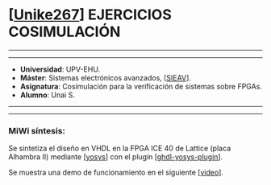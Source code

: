 # [[Unike267](https://github.com/Unike267)] EJERCICIOS COSIMULACIÓN
---
---

- **Universidad**: UPV-EHU.
- **Máster**: Sistemas electrónicos avanzados, [[SIEAV](https://github.com/umarcor/SIEAV)].
- **Asignatura**: Cosimulación para la verificación de sistemas sobre FPGAs.
- **Alumno**: Unai S.

---
---

### MiWi síntesis:

Se sintetiza el diseño en VHDL en la FPGA ICE 40 de Lattice (placa Alhambra II) mediante [[yosys](https://github.com/YosysHQ/yosys)] con el plugin [[ghdl-yosys-plugin](https://github.com/ghdl/ghdl-yosys-plugin)].

Se muestra una demo de funcionamiento en el siguiente [[video](https://www.youtube.com/watch?v=qeRFKENe8lA)].




